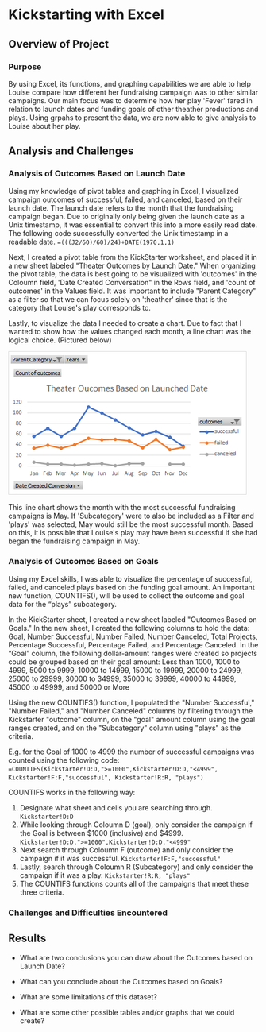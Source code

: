 # Kickstarting with Excel

## Overview of Project

### Purpose
By using Excel, its functions, and graphing capabilities we are able to help Louise compare how different her fundraising campaign was to other similar campaigns. Our main focus was to determine how her play 'Fever' fared in relation to launch dates and funding goals of other theather productions and plays. Using grpahs to present the data, we are now able to give analysis to Louise about her play.

## Analysis and Challenges

### Analysis of Outcomes Based on Launch Date

Using my knowledge of pivot tables and graphing in Excel, I visualized campaign outcomes of successful, failed, and canceled, based on their launch date. The launch date refers to the month that the fundraising campaign began. Due to originally only being given the launch date as a Unix timestamp, it was essential to convert this into a more easily read date. The following code successfully converted the Unix timestamp in a readable date. `=(((J2/60)/60)/24)+DATE(1970,1,1)`

Next, I created a pivot table from the KickStarter worksheet, and placed it in a new sheet labeled "Theater Outcomes by Launch Date." When organizing the pivot table, the data is best going to be visualized with 'outcomes' in the Coloumn field, 'Date Created Conversation" in the Rows field, and 'count of outcomes' in the Values field. It was important to include "Parent Category" as a filter so that we can focus solely on 'theather' since that is the category that Louise's play corresponds to. 

Lastly, to visualize the data I needed to create a chart. Due to fact that I wanted to show how the values changed each month, a line chart was the logical choice. (Pictured below)

![alt text](https://github.com/willenny/kickstarter-analysis/blob/main/Theater_Outcomes_vs_Launch.png?raw=true)

This line chart shows the month with the most successful fundraising campaigns is May. If 'Subcategory' were to also be included as a Filter and 'plays' was selected, May would still be the most successful month. Based on this, it is possible that Louise's play may have been successful if she had began the fundraising campaign in May. 

### Analysis of Outcomes Based on Goals

Using my Excel skills, I was able to visualize the percentage of successful, failed, and canceled plays based on the funding goal amount. An important new function, COUNTIFS(), will be used to collect the outcome and goal data for the “plays” subcategory. 

In the KickStarter sheet, I created a new sheet labeled "Outcomes Based on Goals." In the new sheet, I created the following columns to hold the data: 
Goal, Number Successful, Number Failed, Number Canceled, Total Projects, Percentage Successful, Percentage Failed, and Percentage Canceled. 
In the “Goal” column, the following dollar-amount ranges were created so projects could be grouped based on their goal amount: 
Less than 1000, 1000 to 4999, 5000 to 9999, 10000 to 14999, 15000 to 19999, 20000 to 24999, 25000 to 29999, 30000 to 34999, 35000 to 39999, 40000 to 44999, 45000 to 49999, and 50000 or More

Using the new COUNTIFS() function, I populated the "Number Successful," "Number Failed," and "Number Canceled" columns by filtering through the Kickstarter "outcome" column, on the "goal" amount column using the goal ranges created, and on the "Subcategory" column using "plays" as the criteria.

E.g. for the Goal of 1000 to 4999 the number of successful campaigns was counted using the following code:
`=COUNTIFS(Kickstarter!D:D,">=1000",Kickstarter!D:D,"<4999", Kickstarter!F:F,"successful", Kickstarter!R:R, "plays")`

COUNTIFS works in the following way: 
1. Designate what sheet and cells you are searching through. `Kickstarter!D:D`
2. While looking through Coloumn D (goal), only consider the campaign if the Goal is between $1000 (inclusive) and $4999. `Kickstarter!D:D,">=1000",Kickstarter!D:D,"<4999"`
3. Next search through Coloumn F (outcome) and only consider the campaign if it was successful. `Kickstarter!F:F,"successful"`
4. Lastly, search through Coloumn R (Subcategory) and only consider the campaign if it was a play. `Kickstarter!R:R, "plays"`
5. The COUNTIFS functions counts all of the campaigns that meet these three criteria. 



### Challenges and Difficulties Encountered

## Results

- What are two conclusions you can draw about the Outcomes based on Launch Date?

- What can you conclude about the Outcomes based on Goals?

- What are some limitations of this dataset?

- What are some other possible tables and/or graphs that we could create?
